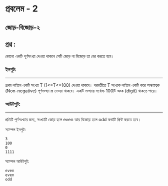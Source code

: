 # প্রবলেম - 2
## জোড়-বিজোড়-২


## প্রশ্ন :
কোনো একটি পূর্ণসংখ্যা দেওয়া থাকলে সেটি জোড় না বিজোড় তা বের করতে হবে।

### ইনপুট:
------------------

প্রথম লাইনে একটি সংখ্যা T (1<=T<=100) দেওয়া থাকবে। পরবর্তীতে T সংখ্যক লাইনে একটি করে অঋণাত্বক (Non-negative) পূর্ণসংখ্যা n দেওয়া থাকবে। একটি সংখ্যায় সর্বোচ্চ 100টি অংক (digit) থাকতে পারে।

### আউটপুট:
-------------------

প্রতিটি পূর্ণসংখ্যার জন্য, সংখ্যাটি জোড় হলে even আর বিজোড় হলে odd কথাটি প্রিন্ট করতে হবে।


স্যাম্পল ইনপুট:
```
3
100
0
1111
```




স্যাম্পল আউটপুট:

```
even
even
odd
```

